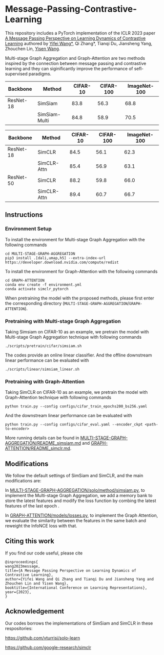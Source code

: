 # Message-Passing-Contrastive-Learning

This repository includes a PyTorch implementation of the ICLR 2023 paper [A Message Passing Perspective on Learning Dynamics of Contrastive Learning](https://openreview.net/pdf?id=VBTJqqWjxMv) authored by [Yifei Wang*](https://yifeiwang.me), Qi Zhang*, Tianqi Du, Jiansheng Yang, Zhouchen Lin, [Yisen Wang](https://yisenwang.github.io/).

Multi-stage Graph Aggregation and Graph-Attention are two methods inspired by the connection between message passing and contrastive learning and they can siginificantly improve the performance of sefl-supervised paradigms.

  

| Backbone  | Method      | CIFAR-10 | CIFAR-100 | ImageNet-100 |
|-----------|-------------|----------|-----------|--------------|
| ResNet-18 | SimSiam    | 83.8  | 56.3     | 68.8     |
|           | SimSiam-Multi| 84.8    | 58.9     | 70.5        |





| Backbone  | Method      | CIFAR-10 | CIFAR-100 | ImageNet-100 |
|-----------|-------------|----------|-----------|--------------|
| ResNet-18 | SimCLR      | 84.5     | 56.1      | 62.3         |
|           | SimCLR-Attn | 85.4     | 56.9      | 63.1         |
| ResNet-50 | SimCLR      | 88.2     | 59.8      | 66.0         |
|           | SimCLR-Attn | 89.4     | 60.7      | 66.7         |









## Instructions

### Environment Setup

To install the environment for Multi-stage Graph Aggregation with the following commands
```
cd MULTI-STAGE-GRAPH-AGGREGATION
pip3 install .[dali,umap,h5] --extra-index-url https://developer.download.nvidia.com/compute/redist
```

To install the environment for Graph-Attention with the following commands
```
cd GRAPH-ATTENTION
conda env create -f environment.yml
conda activate simclr_pytorch
```

When pretraining the model with the proposed methods, please first enter the corresponding directory (``MULTI-STAGE-GRAPH-AGGREGATION``/``GRAPH-ATTENTION``).

### Pretraining with Multi-stage Graph Aggregation



Taking Simsiam on CIFAR-10 as an example, we pretrain the model with Multi-stage Graph Aggregation technique with following commands


```
./scripts/pretrain/cifar/simsiam.sh
```

The codes provide an online linear classifier. And the offline downstream linear performance can be evaluated with

```
./scripts/linear/simsiam_linear.sh
```


### Pretraining with Graph-Attention



Taking SimCLR on CIFAR-10 as an example, we pretrain the model with Graph-Attention technique with following commands

```
python train.py --config configs/cifar_train_epochs200_bs256.yaml
```

And the downstream linear performance can be evaluated with

```
python train.py --config configs/cifar_eval.yaml --encoder_ckpt <path-to-encoder>
```

More running details can be found in [MULTI-STAGE-GRAPH-AGGREGATION/README_simsiam.md](MULTI-STAGE-GRAPH-AGGREGATION/README_simsiam.md) and [GRAPH-ATTENTION/README_simclr.md](GRAPH-ATTENTION/README_simclr.md).


## Modifications

We follow the default settings of SimSiam and SimCLR,  and the main modifications are:

In [MULTI-STAGE-GRAPH-AGGREGATION/solo/method/simsiam.py](MULTI-STAGE-GRAPH-AGGREGATION/solo/methods/simsiam.py), to implement the Multi-stage Graph Aggregation, we add a memory bank to store the latest features and modify the loss function by combing the latest features of the last epoch .

In [GRAPH-ATTENTION/models/losses.py](GRAPH-ATTENTION/models/losses.py), to implement the Graph Attention, we evaluate the similarity between the features in the same batch and reweight the InfoNCE loss with that.



## Citing this work


If you find our code useful, please cite
```
@inproceedings{
wang2023message,
title={A Message Passing Perspective on Learning Dynamics of Contrastive Learning},
author={Yifei Wang and Qi Zhang and Tianqi Du and Jiansheng Yang and Zhouchen Lin and Yisen Wang},
booktitle={International Conference on Learning Representations},
year={2023},
}
```


## Acknowledgement

Our codes borrows the implementations of SimSiam and SimCLR in these respositories:

https://github.com/vturrisi/solo-learn

https://github.com/google-research/simclr


